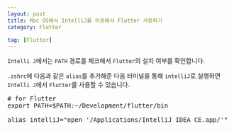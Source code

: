 ```yaml
---
layout: post
title: Mac OS에서 IntelliJ를 이용해서 Flutter 사용하기
category: Flutter

tag: [Flutter]
---
```


`Intelli J`에서는 `PATH` 경로를 체크해서 `Flutter`의 설치 여부를 확인합니다.

`.zshrc`에 다음과 같은 `alias`를 추가해준 다음 터미널을 통해 `intelliJ`로 실행하면
`Intelli J`에서 `Flutter`를 사용할 수 있습니다.

<pre class="prettyprint">
# for Flutter
export PATH=$PATH:~/Development/flutter/bin

alias intelliJ="open '/Applications/IntelliJ IDEA CE.app/'"
</pre>